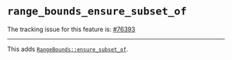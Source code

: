 # `range_bounds_ensure_subset_of`

The tracking issue for this feature is: [#76393]

------------------------

This adds [`RangeBounds::ensure_subset_of`].

[#76393]: https://github.com/rust-lang/rust/issues/76393
[`RangeBounds::ensure_subset_of`]: https://doc.rust-lang.org/nightly/std/ops/trait.RangeBounds.html#method.ensure_subset_of
